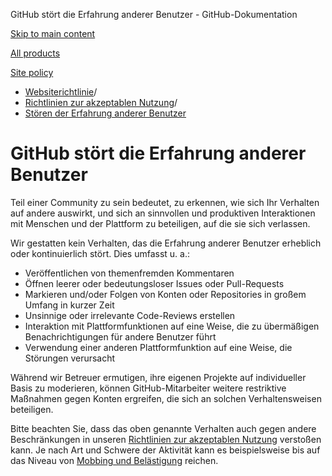 GitHub stört die Erfahrung anderer Benutzer - GitHub-Dokumentation

[Skip to main content](#main-content)

[All products](/de)

[Site policy](/site-policy)

* [Websiterichtlinie](/de/site-policy)/
* [Richtlinien zur akzeptablen Nutzung](/de/site-policy/acceptable-use-policies)/
* [Stören der Erfahrung anderer Benutzer](/de/site-policy/acceptable-use-policies/github-disrupting-the-experience-of-other-users)

GitHub stört die Erfahrung anderer Benutzer
==========

Teil einer Community zu sein bedeutet, zu erkennen, wie sich Ihr Verhalten auf andere auswirkt, und sich an sinnvollen und produktiven Interaktionen mit Menschen und der Plattform zu beteiligen, auf die sie sich verlassen.

Wir gestatten kein Verhalten, das die Erfahrung anderer Benutzer erheblich oder kontinuierlich stört. Dies umfasst u. a.:

* Veröffentlichen von themenfremden Kommentaren
* Öffnen leerer oder bedeutungsloser Issues oder Pull-Requests
* Markieren und/oder Folgen von Konten oder Repositories in großem Umfang in kurzer Zeit
* Unsinnige oder irrelevante Code-Reviews erstellen
* Interaktion mit Plattformfunktionen auf eine Weise, die zu übermäßigen Benachrichtigungen für andere Benutzer führt
* Verwendung einer anderen Plattformfunktion auf eine Weise, die Störungen verursacht

Während wir Betreuer ermutigen, ihre eigenen Projekte auf individueller Basis zu moderieren, können GitHub-Mitarbeiter weitere restriktive Maßnahmen gegen Konten ergreifen, die sich an solchen Verhaltensweisen beteiligen.

Bitte beachten Sie, dass das oben genannte Verhalten auch gegen andere Beschränkungen in unseren [Richtlinien zur akzeptablen Nutzung](/de/site-policy/acceptable-use-policies/github-acceptable-use-policies) verstoßen kann. Je nach Art und Schwere der Aktivität kann es beispielsweise bis auf das Niveau von [Mobbing und Belästigung](/de/site-policy/acceptable-use-policies/github-bullying-and-harassment) reichen.
